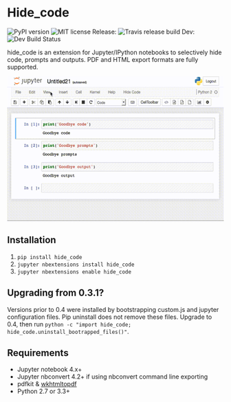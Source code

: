 # Hide_code
![PyPI version](https://badge.fury.io/py/hide_code.svg) ![MIT license](https://img.shields.io/github/license/mashape/apistatus.svg) 
Release: ![Travis release build](https://travis-ci.org/kirbs-/hide_code.svg?branch=master) Dev: ![Dev Build Status](https://travis-ci.org/kirbs-/hide_code.svg?branch=dev)

hide_code is an extension for Jupyter/IPython notebooks to selectively hide code, prompts and outputs. PDF and HTML export formats are fully supported. 

![](/images/demo.gif)

## Installation
1. `pip install hide_code`
2. `jupyter nbextensions install hide_code`
3. `jupyter nbextensions enable hide_code`

## Upgrading from 0.3.1?
Versions prior to 0.4 were installed by bootstrapping custom.js and jupyter configuration files. Pip uninstall does not remove these files. Upgrade to 0.4, then run `python -c "import hide_code; hide_code.uninstall_bootrapped_files()"`.


## Requirements
* Jupyter notebook 4.x+
* Jupyter nbconvert 4.2+ if using nbconvert command line exporting
* pdfkit & [wkhtmltopdf](http://wkhtmltopdf.org/)
* Python 2.7 or 3.3+
